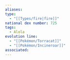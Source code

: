 ```yaml
---
aliases: 
type:
  - "[[Types/fire|fire]]"
national dex number: 725
tags:
  - Alola
evolution line:
  - "[[Pokémon/Torracat]]"
  - "[[Pokémon/Incineroar]]"
associated: 
---
```

